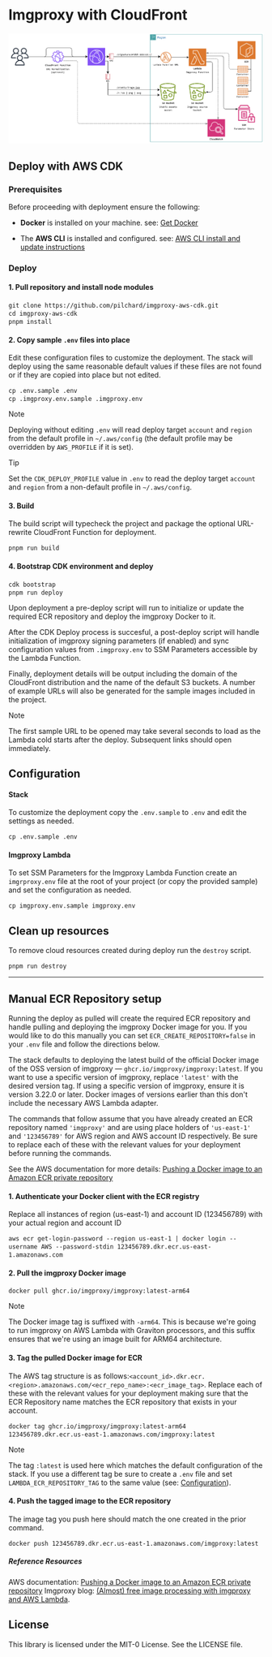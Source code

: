 # Imgproxy with CloudFront

<!-- <img src="architecture.png" width="900"> -->
<picture>
  <source media="(prefers-color-scheme: dark)" srcset="./architecture-dark.png">
  <img alt="AWS diagram" src="./architecture.png">
</picture>

## Deploy with AWS CDK

### Prerequisites

Before proceeding with deployment ensure the following:

- **Docker** is installed on your machine. see: [Get Docker](https://docs.docker.com/get-started/get-docker/)

- The **AWS CLI** is installed and configured. see: [AWS CLI install and update instructions](https://docs.aws.amazon.com/cli/latest/userguide/getting-started-install.html#getting-started-install-instructions)

### Deploy

#### 1. Pull repository and install node modules

```terminal
git clone https://github.com/pilchard/imgproxy-aws-cdk.git
cd imgproxy-aws-cdk
pnpm install
```

#### 2. Copy sample `.env` files into place

Edit these configuration files to customize the deployment. The stack will deploy using the same reasonable default values if these files are not found or if they are copied into place but not edited.

```terminal
cp .env.sample .env
cp .imgproxy.env.sample .imgproxy.env
```

> [!NOTE]
> Deploying without editing `.env` will read deploy target `account` and `region` from the default profile in `~/.aws/config` (the default profile may be overridden by `AWS_PROFILE` if it is set).

> [!TIP]
> Set the `CDK_DEPLOY_PROFILE` value in `.env` to read the deploy target `account` and `region` from a non-default profile in `~/.aws/config`.

#### 3. Build

The build script will typecheck the project and package the optional URL-rewrite CloudFront Function for deployment.

```terminal
pnpm run build
```

#### 4. Bootstrap CDK environment and deploy

```terminal
cdk bootstrap
pnpm run deploy
```

Upon deployment a pre-deploy script will run to initialize or update the required ECR repository and deploy the imgproxy Docker to it.

After the CDK Deploy process is succesful, a post-deploy script will handle initialization of imgproxy signing parameters (if enabled) and sync configuration values from `.imgproxy.env` to SSM Parameters accessible by the Lambda Function.

Finally, deployment details will be output including the domain of the CloudFront distribution and the name of the default S3 buckets. A number of example URLs will also be generated for the sample images included in the project.

> [!NOTE]
> The first sample URL to be opened may take several seconds to load as the Lambda cold starts after the deploy. Subsequent links should open immediately.

## Configuration

#### Stack

To customize the deployment copy the `.env.sample` to `.env` and edit the settings as needed.

```shell
cp .env.sample .env
```

#### Imgproxy Lambda

To set SSM Parameters for the Imgproxy Lambda Function create an `imgrproxy.env` file at the root of your project (or copy the provided sample) and set the configuration as needed.

```shell
cp imgproxy.env.sample imgproxy.env
```

## Clean up resources

To remove cloud resources created during deploy run the `destroy` script.

```shell
pnpm run destroy
```

---

## Manual ECR Repository setup

Running the deploy as pulled will create the required ECR repository and handle pulling and deploying the imgproxy Docker image for you. If you would like to do this manually you can set `ECR_CREATE_REPOSITORY=false` in your `.env` file and follow the directions below.

The stack defaults to deploying the latest build of the official Docker image of the OSS version of imgproxy — `ghcr.io/imgproxy/imgproxy:latest`. If you want to use a specific version of imgproxy, replace `'latest'` with the desired version tag. If using a specific version of imgproxy, ensure it is version 3.22.0 or later. Docker images of versions earlier than this don't include the necessary AWS Lambda adapter.

The commands that follow assume that you have already created an ECR repository named `'imgproxy'` and are using place holders of `'us-east-1'` and `'123456789'` for AWS region and AWS account ID respectively. Be sure to replace each of these with the relevant values for your deployment before running the commands.

See the AWS documentation for more details: [Pushing a Docker image to an Amazon ECR private repository](https://docs.aws.amazon.com/AmazonECR/latest/userguide/docker-push-ecr-image.html)

#### 1. Authenticate your Docker client with the ECR registry

Replace all instances of region (us-east-1) and account ID (123456789) with your actual region and account ID

```shell
aws ecr get-login-password --region us-east-1 | docker login --username AWS --password-stdin 123456789.dkr.ecr.us-east-1.amazonaws.com
```

#### 2. Pull the imgproxy Docker image

```shell
docker pull ghcr.io/imgproxy/imgproxy:latest-arm64
```

> [!NOTE]
> The Docker image tag is suffixed with `-arm64`. This is because we're going to run imgproxy on AWS Lambda with Graviton processors, and this suffix ensures that we're using an image built for ARM64 architecture.

#### 3. Tag the pulled Docker image for ECR

The AWS tag structure is as follows:`<account_id>.dkr.ecr.<region>.amazonaws.com/<ecr_repo_name>:<ecr_image_tag>`. Replace each of these with the relevant values for your deployment making sure that the ECR Repository name matches the ECR repository that exists in your account.

```shell
docker tag ghcr.io/imgproxy/imgproxy:latest-arm64 123456789.dkr.ecr.us-east-1.amazonaws.com/imgproxy:latest
```

> [!NOTE]
> The tag `:latest` is used here which matches the default configuration of the stack. If you use a different tag be sure to create a `.env` file and set `LAMBDA_ECR_REPOSITORY_TAG` to the same value (see: [Configuration](#configuration)).

#### 4. Push the tagged image to the ECR repository

The image tag you push here should match the one created in the prior command.

```shell
docker push 123456789.dkr.ecr.us-east-1.amazonaws.com/imgproxy:latest
```

##### Reference Resources

AWS documentation: [Pushing a Docker image to an Amazon ECR private repository](https://docs.aws.amazon.com/AmazonECR/latest/userguide/docker-push-ecr-image.html)
Imgproxy blog: [(Almost) free image processing with imgproxy and AWS Lambda](https://imgproxy.net/blog/almost-free-image-processing-with-imgproxy-and-aws-lambda/).

## License

This library is licensed under the MIT-0 License. See the LICENSE file.
